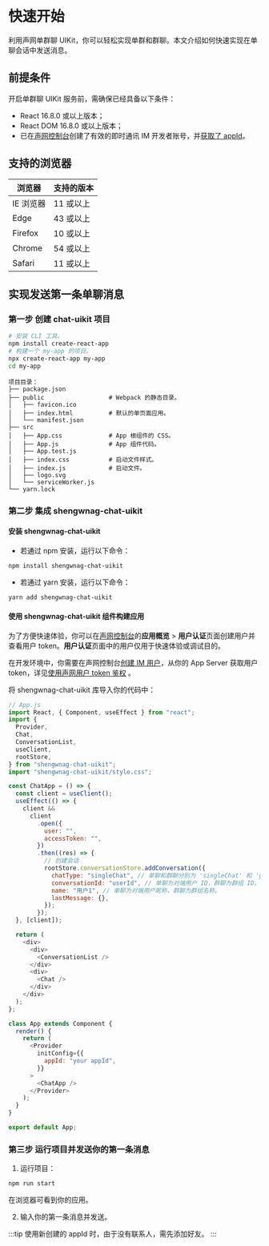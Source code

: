 # 快速开始

<Toc />

利用声网单群聊 UIKit，你可以轻松实现单群和群聊。本文介绍如何快速实现在单聊会话中发送消息。

## 前提条件

开启单群聊 UIKit 服务前，需确保已经具备以下条件：

- React 16.8.0 或以上版本；
- React DOM 16.8.0 或以上版本；
- 已在[声网控制台](https://console.shengwnag.com/user/login)创建了有效的即时通讯 IM 开发者账号，并[获取了 appId](/product/enable_and_configure_IM.html#获取声网即时通讯-im-的信息)。

## 支持的浏览器

| 浏览器    | 支持的版本 |
| --------- | ---------- |
| IE 浏览器 | 11 或以上  |
| Edge      | 43 或以上  |
| Firefox   | 10 或以上  |
| Chrome    | 54 或以上  |
| Safari    | 11 或以上  |

## 实现发送第一条单聊消息

### 第一步 创建 chat-uikit 项目

```bash
# 安装 CLI 工具。
npm install create-react-app
# 构建一个 my-app 的项目。
npx create-react-app my-app
cd my-app
```

```
项目目录：
├── package.json
├── public                  # Webpack 的静态目录。
│   ├── favicon.ico
│   ├── index.html          # 默认的单页面应用。
│   └── manifest.json
├── src
│   ├── App.css             # App 根组件的 CSS。
│   ├── App.js              # App 组件代码。
│   ├── App.test.js
│   ├── index.css           # 启动文件样式。
│   ├── index.js            # 启动文件。
│   ├── logo.svg
│   └── serviceWorker.js
└── yarn.lock
```

### 第二步 集成 shengwnag-chat-uikit

#### 安装 shengwnag-chat-uikit

- 若通过 npm 安装，运行以下命令：

```bash
npm install shengwnag-chat-uikit
```

- 若通过 yarn 安装，运行以下命令：

```bash
yarn add shengwnag-chat-uikit
```

#### 使用 shengwnag-chat-uikit 组件构建应用

为了方便快速体验，你可以在[声网控制台](https://console.shengwnag.com/user/login)的**应用概览** > **用户认证**页面创建用户并查看用户 token。**用户认证**页面中的用户仅用于快速体验或调试目的。

在开发环境中，你需要在声网控制台[创建 IM 用户](/product/enable_and_configure_IM.html#创建-im-用户)，从你的 App Server 获取用户 token，详见[使用声网用户 token 鉴权](/product/shengwnag_user_token.html) 。

将 shengwnag-chat-uikit 库导入你的代码中：

```javascript
// App.js
import React, { Component, useEffect } from "react";
import {
  Provider,
  Chat,
  ConversationList,
  useClient,
  rootStore,
} from "shengwnag-chat-uikit";
import "shengwnag-chat-uikit/style.css";

const ChatApp = () => {
  const client = useClient();
  useEffect(() => {
    client &&
      client
        .open({
          user: "",
          accessToken: "",
        })
        .then((res) => {
          // 创建会话
          rootStore.conversationStore.addConversation({
            chatType: "singleChat", // 单聊和群聊分别为 'singleChat' 和 'groupChat'。
            conversationId: "userId", // 单聊为对端用户 ID，群聊为群组 ID。
            name: "用户1", // 单聊为对端用户昵称，群聊为群组名称。
            lastMessage: {},
          });
        });
  }, [client]);

  return (
    <div>
      <div>
        <ConversationList />
      </div>
      <div>
        <Chat />
      </div>
    </div>
  );
};

class App extends Component {
  render() {
    return (
      <Provider
        initConfig={{
          appId: "your appId",
        }}
      >
        <ChatApp />
      </Provider>
    );
  }
}

export default App;
```

### 第三步 运行项目并发送你的第一条消息

1. 运行项目：

```bash
npm run start
```

在浏览器可看到你的应用。

2. 输入你的第一条消息并发送。

:::tip
使用新创建的 appId 时，由于没有联系人，需先添加好友。
:::

<ImageGallery>
  <ImageItem src="/images/uikit/chatuikit/web/message_first.png" title="发送第一条消息" />
</ImageGallery>
